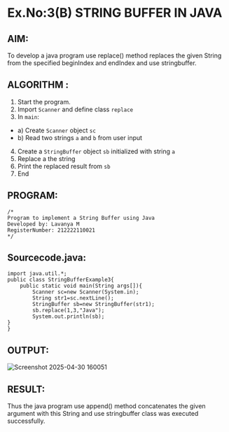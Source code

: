 # Ex.No:3(B) STRING BUFFER IN JAVA

## AIM:
To develop a java program use replace() method replaces the given String from the specified beginIndex and endIndex and use stringbuffer.

## ALGORITHM :
1.	Start the program.
2.	Import `Scanner` and define class `replace`
3.	In `main`:
-	a) Create `Scanner` object `sc`
-	b) Read two strings `a` and `b` from user input
4.	Create a `StringBuffer` object `sb` initialized with string `a`
5.	Replace a the string 
6.	Print the replaced result from `sb`
7.	End

## PROGRAM:
 ```
/*
Program to implement a String Buffer using Java
Developed by: Lavanya M
RegisterNumber: 212222110021 
*/
```

## Sourcecode.java:
```
import java.util.*;
public class StringBufferExample3{  
    public static void main(String args[]){ 
        Scanner sc=new Scanner(System.in);
        String str1=sc.nextLine();
        StringBuffer sb=new StringBuffer(str1);  
        sb.replace(1,3,"Java");  
        System.out.println(sb); 
}  
}  
```

## OUTPUT:

![Screenshot 2025-04-30 160051](https://github.com/user-attachments/assets/84bc5f5f-9152-4730-8676-1e252986726f)

## RESULT:
Thus the java program use append() method concatenates the given argument with this String and use stringbuffer class was executed successfully.
